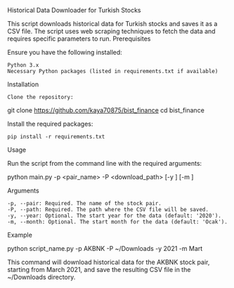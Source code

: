 Historical Data Downloader for Turkish Stocks

This script downloads historical data for Turkish stocks and saves it as a CSV file. The script uses web scraping techniques to fetch the data and requires specific parameters to run.
Prerequisites

Ensure you have the following installed:

    Python 3.x
    Necessary Python packages (listed in requirements.txt if available)

Installation

    Clone the repository:

git clone <https://github.com/kaya70875/bist_finance>
cd bist_finance

Install the required packages:

    pip install -r requirements.txt

Usage

Run the script from the command line with the required arguments:

python main.py -p <pair_name> -P <download_path> [-y <year>] [-m <month>]

Arguments

    -p, --pair: Required. The name of the stock pair.
    -P, --path: Required. The path where the CSV file will be saved.
    -y, --year: Optional. The start year for the data (default: '2020').
    -m, --month: Optional. The start month for the data (default: 'Ocak').

Example

python script_name.py -p AKBNK -P ~/Downloads -y 2021 -m Mart

This command will download historical data for the AKBNK stock pair, starting from March 2021, and save the resulting CSV file in the ~/Downloads directory.
